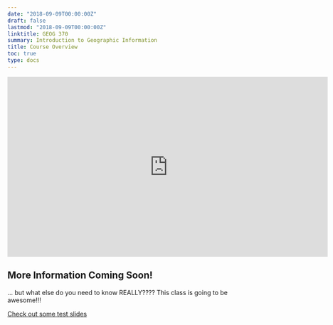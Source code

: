 ```yaml
---
date: "2018-09-09T00:00:00Z"
draft: false
lastmod: "2018-09-09T00:00:00Z"
linktitle: GEOG 370
summary: Introduction to Geographic Information
title: Course Overview
toc: true
type: docs
---
```


<iframe src="https://giphy.com/embed/SsBKt9ouN5Xsyq3R4Z" width="720" height="405" frameBorder="0" class="giphy-embed" allowFullScreen></iframe><p><a></p>


## More Information Coming Soon!

... but what else do you need to know REALLY???? This class is going to be awesome!!!


[Check out some test slides](https://amurraygeo.com/slides/intro_geographic_information/Day01/slides.html)
